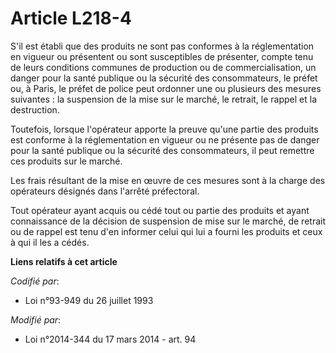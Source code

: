 # Article L218-4

S'il est établi que des produits ne sont pas conformes à la réglementation en vigueur ou présentent ou sont susceptibles de
présenter, compte tenu de leurs conditions communes de production ou de commercialisation, un danger pour la santé publique
ou la sécurité des consommateurs, le préfet ou, à Paris, le préfet de police peut ordonner une ou plusieurs des mesures
suivantes : la suspension de la mise sur le marché, le retrait, le rappel et la destruction. 

Toutefois, lorsque l'opérateur apporte la preuve qu'une partie des produits est conforme à la réglementation en vigueur ou ne
présente pas de danger pour la santé publique ou la sécurité des consommateurs, il peut remettre ces produits sur le marché. 

Les frais résultant de la mise en œuvre de ces mesures sont à la charge des opérateurs désignés dans l'arrêté préfectoral. 

Tout opérateur ayant acquis ou cédé tout ou partie des produits et ayant connaissance de la décision de suspension de mise
sur le marché, de retrait ou de rappel est tenu d'en informer celui qui lui a fourni les produits et ceux à qui il les a
cédés.

**Liens relatifs à cet article**

_Codifié par_:

  - Loi n°93-949 du 26 juillet 1993

_Modifié par_:

  - Loi n°2014-344 du 17 mars 2014 - art. 94
